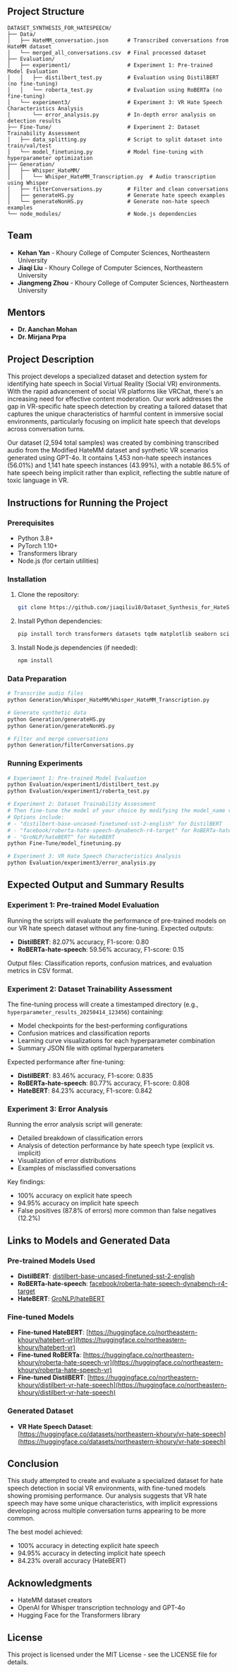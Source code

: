 ## Project Structure

```
DATASET_SYNTHESIS_FOR_HATESPEECH/
├── Data/
│   ├── HateMM_conversation.json      # Transcribed conversations from HateMM dataset
│   └── merged_all_conversations.csv  # Final processed dataset
├── Evaluation/
│   ├── experiment1/                  # Experiment 1: Pre-trained Model Evaluation
│   │   ├── distilbert_test.py        # Evaluation using DistilBERT (no fine-tuning)
│   │   └── roberta_test.py           # Evaluation using RoBERTa (no fine-tuning)
│   └── experiment3/                  # Experiment 3: VR Hate Speech Characteristics Analysis
│       └── error_analysis.py         # In-depth error analysis on detection results
├── Fine-Tune/                        # Experiment 2: Dataset Trainability Assessment
│   ├── data_splitting.py             # Script to split dataset into train/val/test
│   └── model_finetuning.py           # Model fine-tuning with hyperparameter optimization
├── Generation/
│   ├── Whisper_HateMM/
│   │   └── Whisper_HateMM_Transcription.py  # Audio transcription using Whisper
│   ├── filterConversations.py        # Filter and clean conversations
│   ├── generateHS.py                 # Generate hate speech examples
│   └── generateNonHS.py              # Generate non-hate speech examples
└── node_modules/                     # Node.js dependencies
```

## Team

- **Kehan Yan** - Khoury College of Computer Sciences, Northeastern University
- **Jiaqi Liu** - Khoury College of Computer Sciences, Northeastern University
- **Jiangmeng Zhou** - Khoury College of Computer Sciences, Northeastern University

## Mentors

- **Dr. Aanchan Mohan**
- **Dr. Mirjana Prpa**

## Project Description

This project develops a specialized dataset and detection system for identifying hate speech in Social Virtual Reality (Social VR) environments. With the rapid advancement of social VR platforms like VRChat, there's an increasing need for effective content moderation. Our work addresses the gap in VR-specific hate speech detection by creating a tailored dataset that captures the unique characteristics of harmful content in immersive social environments, particularly focusing on implicit hate speech that develops across conversation turns.

Our dataset (2,594 total samples) was created by combining transcribed audio from the Modified HateMM dataset and synthetic VR scenarios generated using GPT-4o. It contains 1,453 non-hate speech instances (56.01%) and 1,141 hate speech instances (43.99%), with a notable 86.5% of hate speech being implicit rather than explicit, reflecting the subtle nature of toxic language in VR.

## Instructions for Running the Project

### Prerequisites

- Python 3.8+
- PyTorch 1.10+
- Transformers library
- Node.js (for certain utilities)

### Installation

1. Clone the repository:
   ```bash
   git clone https://github.com/jiaqiliu10/Dataset_Synthesis_for_HateSpeech_in_SocialVR.git
   ```

2. Install Python dependencies:
   ```bash
   pip install torch transformers datasets tqdm matplotlib seaborn scikit-learn pandas numpy whisper openai
   ```

3. Install Node.js dependencies (if needed):
   ```bash
   npm install
   ```

### Data Preparation

```bash
# Transcribe audio files
python Generation/Whisper_HateMM/Whisper_HateMM_Transcription.py

# Generate synthetic data
python Generation/generateHS.py
python Generation/generateNonHS.py

# Filter and merge conversations
python Generation/filterConversations.py
```

### Running Experiments

```bash
# Experiment 1: Pre-trained Model Evaluation
python Evaluation/experiment1/distilbert_test.py
python Evaluation/experiment1/roberta_test.py

# Experiment 2: Dataset Trainability Assessment
# Then fine-tune the model of your choice by modifying the model_name variable in model_finetuning.py
# Options include:
# - "distilbert-base-uncased-finetuned-sst-2-english" for DistilBERT
# - "facebook/roberta-hate-speech-dynabench-r4-target" for RoBERTa-hate-speech
# - "GroNLP/hateBERT" for HateBERT
python Fine-Tune/model_finetuning.py

# Experiment 3: VR Hate Speech Characteristics Analysis
python Evaluation/experiment3/error_analysis.py
```

## Expected Output and Summary Results

### Experiment 1: Pre-trained Model Evaluation
Running the scripts will evaluate the performance of pre-trained models on our VR hate speech dataset without any fine-tuning. Expected outputs:

- **DistilBERT**: 82.07% accuracy, F1-score: 0.80
- **RoBERTa-hate-speech**: 59.56% accuracy, F1-score: 0.15

Output files: Classification reports, confusion matrices, and evaluation metrics in CSV format.

### Experiment 2: Dataset Trainability Assessment
The fine-tuning process will create a timestamped directory (e.g., `hyperparameter_results_20250414_123456`) containing:

- Model checkpoints for the best-performing configurations
- Confusion matrices and classification reports
- Learning curve visualizations for each hyperparameter combination
- Summary JSON file with optimal hyperparameters

Expected performance after fine-tuning:
- **DistilBERT**: 83.46% accuracy, F1-score: 0.835
- **RoBERTa-hate-speech**: 80.77% accuracy, F1-score: 0.808
- **HateBERT**: 84.23% accuracy, F1-score: 0.842

### Experiment 3: Error Analysis
Running the error analysis script will generate:

- Detailed breakdown of classification errors
- Analysis of detection performance by hate speech type (explicit vs. implicit)
- Visualization of error distributions
- Examples of misclassified conversations

Key findings:
- 100% accuracy on explicit hate speech
- 94.95% accuracy on implicit hate speech
- False positives (87.8% of errors) more common than false negatives (12.2%)

## Links to Models and Generated Data

### Pre-trained Models Used
- **DistilBERT**: [distilbert-base-uncased-finetuned-sst-2-english](https://huggingface.co/distilbert-base-uncased-finetuned-sst-2-english)
- **RoBERTa-hate-speech**: [facebook/roberta-hate-speech-dynabench-r4-target](https://huggingface.co/facebook/roberta-hate-speech-dynabench-r4-target)
- **HateBERT**: [GroNLP/hateBERT](https://huggingface.co/GroNLP/hateBERT)

### Fine-tuned Models
- **Fine-tuned HateBERT**: [https://huggingface.co/northeastern-khoury/hatebert-vr](https://huggingface.co/northeastern-khoury/hatebert-vr)
- **Fine-tuned RoBERTa**: [https://huggingface.co/northeastern-khoury/roberta-hate-speech-vr](https://huggingface.co/northeastern-khoury/roberta-hate-speech-vr)
- **Fine-tuned DistilBERT**: [https://huggingface.co/northeastern-khoury/distilbert-vr-hate-speech](https://huggingface.co/northeastern-khoury/distilbert-vr-hate-speech)

### Generated Dataset
- **VR Hate Speech Dataset**: [https://huggingface.co/datasets/northeastern-khoury/vr-hate-speech](https://huggingface.co/datasets/northeastern-khoury/vr-hate-speech)

## Conclusion
This study attempted to create and evaluate a specialized dataset for hate speech detection in social VR environments, with fine-tuned models showing promising performance. Our analysis suggests that VR hate speech may have some unique characteristics, with implicit expressions developing across multiple conversation turns appearing to be more common.

The best model achieved:
- 100% accuracy in detecting explicit hate speech
- 94.95% accuracy in detecting implicit hate speech
- 84.23% overall accuracy (HateBERT)

## Acknowledgments

- HateMM dataset creators
- OpenAI for Whisper transcription technology and GPT-4o
- Hugging Face for the Transformers library

## License

This project is licensed under the MIT License - see the LICENSE file for details.